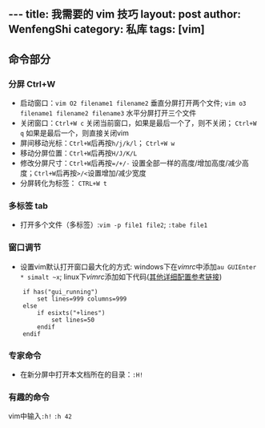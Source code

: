 --- title: 我需要的 vim 技巧
layout: post
author: WenfengShi
category: 私库
tags: [vim]
---

## 命令部分

### 分屏 Ctrl+W
- 启动窗口：`vim O2 filename1 filename2` 垂直分屏打开两个文件; `vim o3 filename1 filename2 filename3` 水平分屏打开三个文件
- 关闭窗口：`Ctrl+W c` 关闭当前窗口，如果是最后一个了，则不关闭；  `Ctrl+W q` 如果是最后一个，则直接关闭vim
- 屏间移动光标：`Ctrl+W`后再按`h/j/k/l`； `Ctrl+W w`
- 移动分屏位置：`Ctrl+W`后再按`H/J/K/L`
- 修改分屏尺寸：`Ctrl+W`后再按`=/+/-` 设置全部一样的高度/增加高度/减少高度；`Ctrl+W`后再按`>/<`设置增加/减少宽度
- 分屏转化为标签： `CTRL+W t`

### 多标签 tab
- 打开多个文件（多标签）:`vim -p file1 file2`; `:tabe file1`

### 窗口调节

- 设置vim默认打开窗口最大化的方式: windows下在*vimrc*中添加`au GUIEnter * simalt ~x`; linux下*vimrc*添加如下代码([其他详细配置参考链接](http://vim.wikia.com/wiki/Maximize_or_set_initial_window_size))

```vim
    if has("gui_running")
        set lines=999 columns=999
    else
        if esixts("+lines")
            set lines=50
        endif
    endif
```

### 专家命令

- 在新分屏中打开本文档所在的目录：`:H!`

### 有趣的命令

vim中输入`:h!` `:h 42`
